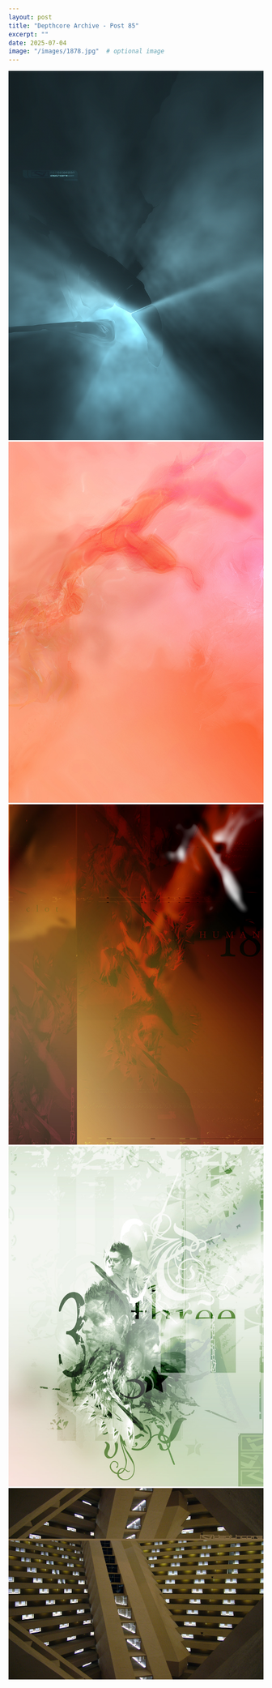 ```yaml
---
layout: post
title: "Depthcore Archive - Post 85"
excerpt: ""
date: 2025-07-04
image: "/images/1878.jpg"  # optional image
---
```


<img src="/images/1878.jpg">
<img src="/images/1879.jpg" alt="1879.jpg"/>
<img src="/images/1880.jpg" alt="1880.jpg"/>
<img src="/images/1881.jpg" alt="1881.jpg"/>
<img src="/images/1882.jpg" alt="1882.jpg"/>
